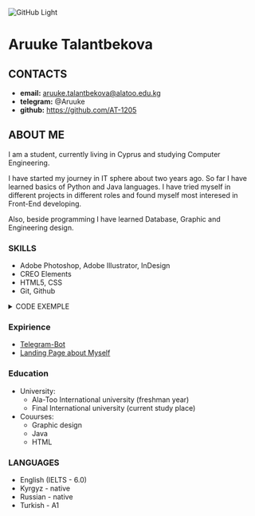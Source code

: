 ![GitHub Light](https://github.com/github-light.png#gh-dark-mode-only)
# Aruuke Talantbekova

## CONTACTS

- **email:** aruuke.talantbekova@alatoo.edu.kg
- **telegram:** @Aruuke
- **github:** https://github.com/AT-1205


## ABOUT ME

I am a student, currently living in Cyprus and studying Computer Engineering. 

I have started my journey in IT sphere about two years ago. So far I have learned basics of Python and Java languages. I have tried myself in different projects in different roles and found myself most interesed in Front-End developing.

Also, beside programming I have learned Database, Graphic and Engineering design.

### SKILLS

- Adobe Photoshop, Adobe Illustrator, InDesign
- CREO Elements
- HTML5, CSS
- Git, Github

<details><summary>CODE EXEMPLE</summary>
<p>

#### JavaScript CodeWars 

    ```ruby
      function maskify(cc) {
          if (cc.length > 4) {
               let result = '';
               for (let i = 1; i <= 4; i++) {
                    result = `${cc[cc.length - i]}${result}`;
               }
               return ('#'.repeat(cc.length - 4) + result);
          } else {
               return cc;
          }
     }
    ```

</p>
</details>

### Expirience

- [Telegram-Bot](https://github.com/AT-1205/Bot)
- [Landing Page about Myself](https://github.com/AT-1205/MidtermWEB)

### Education

- University: 
     - Ala-Too International university (freshman year)
     - Final International university (current study place)
- Couurses:
     - Graphic design
     - Java
     - HTML

### LANGUAGES

- English (IELTS - 6.0)
- Kyrgyz - native
- Russian - native
- Turkish - A1
